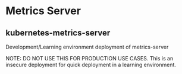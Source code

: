 # Metrics Server
## kubernetes-metrics-server
Development/Learning environment deployment of metrics-server

NOTE: DO NOT USE THIS FOR PRODUCTION USE CASES.
 This is an insecure deployment for quick deployment in a learning environment.
